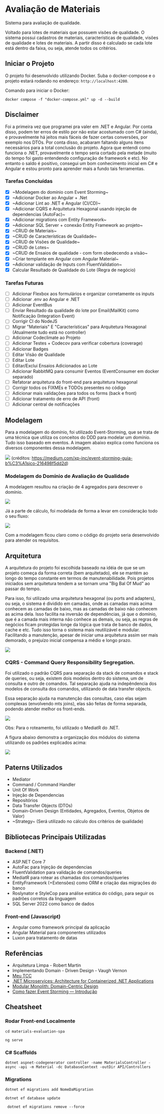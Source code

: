 # Avaliação de Materiais

Sistema para avaliação de qualidade.

Voltado para lotes de materiais que possuem visões de qualidade. O sistema possui cadastros de materiais, características de qualidade, visões de qualidade e lotes de materiais. A partir disso é calculado se cada lote está dentro da faixa, ou seja, atende todos os critérios.

## Iniciar o Projeto

O projeto foi desenvolvido utilizando Docker. Suba o docker-compose e o projeto estará rodando no endereço: `http://localhost:4200`.

Comando para iniciar o Docker:

`docker compose -f "docker-compose.yml" up -d --build`

## Disclaimer

Foi a primeira vez que programei pra valer em .NET e Angular. Por conta disso, podem ter erros de estilo por não estar acostumado com C# (ainda), e provavelmente há jeitos mais fáceis de fazer certas conversões, por exemplo nos DTOs. Por conta disso, acabaram faltando alguns itens necessários para a total conclusão do projeto. Agora que entendi como funciona o .NET, provavelmente o tempo seria cortado pela metade (muito do tempo foi gasto entendendo configuração de framework e etc). No entanto o saldo é positivo, consegui um bom conhecimento inicial em C# e Angular e estou pronto para aprender mais a fundo tais ferramentas.

### Tarefas Concluídas

- [x] ~Modelagem do domínio com Event Storming~
- [x] ~Adicionar Docker ao Angular + .Net
- [x] ~Adicionar Lint ao .NET e Angular (CI/CD)~
- [x] ~Adicionar CQRS e Arquitetura Hexagonal usando injeção de dependencias (AutoFac)~
- [x] ~Adicionar migrations com Entity Framework~
- [x] ~Adicionar SQL Server + conexão Entity Framework ao projeto~
- [x] ~CRUD de Materiais~
- [x] ~CRUD de Características de Qualidade~
- [x] ~CRUD de Visões de Qualidade~
- [x] ~CRUD de Lotes~
- [x] ~CRUD de Ensaios de qualidade - com form obedecendo a visão~
- [x] ~Criar templante em Angular com Angular Material~
- [x] ~Adicionar validação de Inputs com FluentValidation~
- [x] Calcular Resultado de Qualidade do Lote (Regra de negócio)

### Tarefas Futuras

- [ ] Adicionar Flexbox aos formulários e organizar corretamente os inputs
- [ ] Adicionar .env ao Angular e .NET
- [ ] Adicionar EventBus
- [ ] Enviar Resultado da qualidade do lote por Email(MailKit) como Notificação (Integration Event)
- [ ] Corrigir CI do NodeJS
- [ ] Migrar "Materiais" E "Características" para Arquitetura Hexagonal (Atualmente tudo está no controller)
- [ ] Adicionar Codeclimate ao Projeto
- [ ] Adicionar Testes + Codecov para verificar cobertura (coverage)
- [ ] Adicionar Badges
- [ ] Editar Visão de Qualidade
- [ ] Editar Lote
- [ ] Editar/Exclui Ensaios Adicionados ao Lote
- [ ] Adicionar RabbitMQ para consumir Eventos (EventConsumer em docker separado)
- [ ] Refatorar arquitetura do front-end para arquitetura hexagonal
- [ ] Corrigir todos os FIXMEs e TODOs presentes no código
- [ ] Adicionar mais validações para todos os forms (back e front)
- [ ] Adicionar tratamento de erro de API (front)
- [ ] Adicionar central de notificações

## Modelagem

Para a modelagem do domínio, foi utilizado Event-Storming, que se trata de uma técnica que utiliza os conceitos do DDD para modelar um domínio. Tudo isso baseado em eventos. A imagem abaixo explica como funciona os diversos componentes dessa modelagem.

![](https://miro.medium.com/max/4800/1*Os4nKeOFKROiAuWLhRmqhw.webp)
(créditos: https://medium.com/xp-inc/event-storming-guia-b%C3%A1sico-216498f5dd2d)

### Modelagem do Domínio de Avaliação de Qualidade

A modelagem resultou na criação de 4 agregados para descrever o domínio.

![](docs/1.png)

Já a parte de cálculo, foi modelada de forma a levar em consideração todo o seu fluxo:

![](docs/2.png)

Com a modelagem ficou claro como o código do projeto seria desenvolvido para atender os requisitos.

## Arquitetura

A arquitetura do projeto foi escolhida baseado na idéia de que se um projeto começa da forma correta (bem arquitetado), ele se mantém ao longo do tempo constante em termos de manutenabilidade. Pois projetos iniciados sem arquitetura tendem a se tornam uma "Big Bal Of Mud" ao passar do tempo.

Para isso, foi utilizado uma arquitetura hexagonal (ou ports and adapters), ou seja, o sistema é dividido em camadas, onde as camadas mais acima conhecem as camadas de baixo, mas as camadas de baixo não conhecem as acima dela. Isso facilita na inversão de dependências, já que o domínio, que é a camada mais interna não conhece as demais, ou seja, as regras de negócios ficam protegidas longe da lógica que trata de banco de dados, cache e etc. Tudo isso torna o sistema mais reutilizável e modular. Facilitando a manutenção, apesar de iniciar uma arquitetura assim ser mais demorado, o prejuízo inicial compensa a médio e longo prazo.

![](https://miro.medium.com/max/720/1*vz61CjLHGfiZ-P0IGXD9zg.webp)

### CQRS - Command Query Responsibility Segregation.

Foi utilizado o padrão CQRS para separação da stack de comandos e stack de queries, ou seja, existem dois modelos dentro do sistema, um de consulta e outro de comandos. Tal separação ajuda na indepêndencia dos modelos de consulta dos comandos, utilizando de data transfer objects.

Essa separação ajuda na manutenção das consultas, caso elas sejam complexas (envolvendo mts joins), elas são feitas de forma separada, podendo atender melhor os front-ends.

![](docs/3.png)

Obs: Para o roteamento, foi utilizado o MediatR do .NET.

A figura abaixo demonstra a organização dos módulos do sistema utilizando os padrões explicados acima:

![](docs/4.png)

## Paterns Utilizados

- Mediator
- Command / Command Handler
- Unit Of Work
- Injeção de Dependencias
- Repositórios
- Data Transfer Objects (DTOs)
- Domain-Driven Design (Entidades, Agregados, Eventos, Objetos de Valor)
- ~Strategy~ (Será utilizado no cálculo dos critérios de qualidade)

## Bibliotecas Principais Utilizadas

### Backend (.NET)

- ASP.NET Core 7
- AutoFac para Injeção de dependencias
- FluentValidation para validação de comandos/queries
- MediatR para rotear as chamadas dos comandos/queries
- EntityFramework (+Extensões) como ORM e criação das migrações do banco
- Roslynator e StyleCop para análise estática do código, para seguir os padrões corretos da linguagem
- SQL Server 2022 como banco de dados

### Front-end (Javascript)

- Angular como framework principal da aplicação
- Angular Material para componentes utilizados
- Luxon para tratamento de datas

## Referências

- Arquitetura Limpa - Robert Martin
- Implementando Domain - Driven Design - Vaugh Vernon
- [Meu TCC](https://faceel.unifesspa.edu.br/images/works/TCC/EC/TCC_II___Torugo___FINAL.pdf)
- [.NET Microservices: Architecture for Containerized .NET Applications](https://learn.microsoft.com/en-us/dotnet/architecture/microservices/)
- [Modular Monolith: Domain-Centric Design](http://www.kamilgrzybek.com/design/modular-monolith-domain-centric-design/)
- [Como fazer Event Storming — Introdução](https://medium.com/xp-inc/event-storming-guia-b%C3%A1sico-216498f5dd2d)

## Cheatsheet

### Rodar Front-end Localmente

`cd materials-evaluation-spa`

`ng serve`

### C# Scaffolds

`dotnet aspnet-codegenerator controller -name MaterialsController -async -api -m Material -dc DatabaseContext -outDir API/Controllers`

### Migrations

`dotnet ef migrations add NomeDaMigration`

`dotnet ef database update`

` dotnet ef migrations remove --force`
